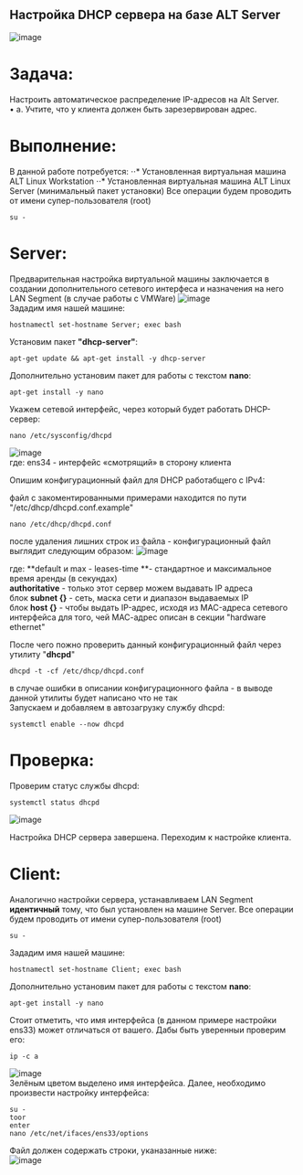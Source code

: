 ## Настройка DHCP сервера на базе ALT Server
![image](https://github.com/NyashMan/LinuxSysa/assets/1348639/50f52382-7e46-4b39-b980-d3167dd0904f)  

# Задача:  
Настроить автоматическое распределение IP-адресов на Alt Server.  
•	a. Учтите, что у клиента должен быть зарезервирован адрес.  
# Выполнение:  
В данной работе потребуется:
⋅⋅* Установленная виртуальная машина ALT Linux Workstation
⋅⋅* Установленная виртуальная машина ALT Linux Server (минимальный пакет установки)
Все операции будем проводить от имени супер-пользователя (root)
```
su -
```
# Server:  
Предварительная настройка виртуальной машины заключается в создании дополнительного сетевого интерфеса и назначения на него LAN Segment (в случае работы с VMWare)
![image](https://github.com/NyashMan/LinuxSysa/assets/1348639/173cd43c-1f52-4d20-a194-ea3bc67d9c3f)  
Зададим имя нашей машине:
```
hostnamectl set-hostname Server; exec bash
```

Установим пакет **"dhcp-server"**:
```
apt-get update && apt-get install -y dhcp-server
```

Дополнительно установим пакет для работы с текстом **nano**:
```
apt-get install -y nano
```

Укажем сетевой интерфейс, через который будет работать DHCP-сервер:
```
nano /etc/sysconfig/dhcpd 
```
![image](https://github.com/NyashMan/LinuxSysa/assets/1348639/e28a246f-c621-43f4-af24-ef7c260e9001)  
где: ens34 - интерфейс «смотрящий» в сторону клиента  

Опишим конфигурационный файл для DHCP работабщего с IPv4:  

файл с закоментированными примерами находится по пути "/etc/dhcp/dhcpd.conf.example"
```
nano /etc/dhcp/dhcpd.conf
```
после удаления лишних строк из файла - конфигурационный файл выглядит следующим образом:
![image](https://github.com/NyashMan/LinuxSysa/assets/1348639/7bb52086-8fb8-4117-88c1-7625cf68bb8f)  

где:
**default и max - leases-time **- стандартное и максимальное время аренды (в секундах)  
**authoritative** - только этот сервер можем выдавать IP адреса  
блок **subnet {}** - сеть, маска сети и диапазон выдаваемых IP  
блок **host {}** - чтобы выдать IP-адрес, исходя из MAC-адреса сетевого интерфейса для того, чей МАС-адрес описан в секции "hardware ethernet"  

После чего пожно проверить данный конфигурационный файл через утилиту "**dhcpd**"  
```
dhcpd -t -cf /etc/dhcp/dhcpd.conf
```
в случае ошибки в описании конфигурационного файла - в выводе данной утилиты будет написано что не так  
Запускаем и добавляем в автозагрузку службу dhcpd:
```
systemctl enable --now dhcpd
```
# Проверка:
Проверим статус службы dhcpd:
```
systemctl status dhcpd
```
![image](https://github.com/NyashMan/LinuxSysa/assets/1348639/acc5aa16-0c5f-4444-ba47-ede0ed741fc4)  

Настройка DHCP сервера завершена. Переходим к настройке клиента.

# Client:
Аналогично настройки сервера, устанавливаем LAN Segment **идентичный** тому, что был установлен на машине Server.
Все операции будем проводить от имени супер-пользователя (root)
```
su -
```
Зададим имя нашей машине:
```
hostnamectl set-hostname Client; exec bash
```
Дополнительно установим пакет для работы с текстом **nano**:
```
apt-get install -y nano
```

Стоит отметить, что имя интерфейса (в данном примере настройки ens33) может отличаться от вашего. Дабы быть уверенныи проверим его:
```
ip -c a
```
![image](https://github.com/NyashMan/LinuxSysa/assets/1348639/fa80550d-fb52-42db-904e-1ffb6baf135c)  
Зелёным цветом выделено имя интерфейса.
Далее, необходимо произвести настройку интерфейса:
```
su -
toor
enter
nano /etc/net/ifaces/ens33/options
```  
Файл должен содержать строки, уканазанные ниже:  
![image](https://github.com/NyashMan/LinuxSysa/assets/1348639/94ecea28-3311-429b-ac0c-66272d3e0b86)

